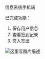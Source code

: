 信息系统手机端

已完成功能：
1. 保存用户信息
2. 查看签到记录
3. 签入签出

![这里写图片描述](http://img.blog.csdn.net/20170721151437381?watermark/2/text/aHR0cDovL2Jsb2cuY3Nkbi5uZXQvSGFsZl9vcGVu/font/5a6L5L2T/fontsize/400/fill/I0JBQkFCMA==/dissolve/70/gravity/SouthEast)
